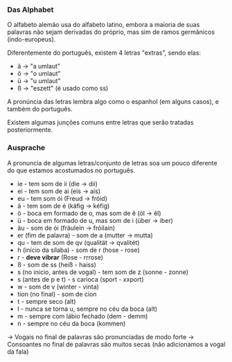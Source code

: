 
### Das Alphabet
O alfabeto alemão usa do alfabeto latino, embora a maioria de suas palavras não sejam derivadas do próprio, mas sim de ramos germânicos (indo-europeus).

Diferentemente do português, existem 4 letras "extras", sendo elas:
- ä -> "a umlaut"
- ö -> "o umlaut"
- ü -> "u umlaut"
- ß -> "eszett" (é usado como ss)

A pronúncia das letras lembra algo como o espanhol (em alguns casos), e também do português. 

Existem algumas junções comuns entre letras que serão tratadas posteriormente.

### Ausprache
A pronuncia de algumas letras/conjunto de letras soa um pouco diferente do que estamos acostumados no português. 

- ie - tem som de ii (die -> dii)
- ei - tem som de ai (eis -> ais)
- eu - tem som ói (Freud -> fróid)
- ä - tem som de é (käfig -> kéfig)
- ö - boca em formado de o, mas som de ê (öl -> êl)
- ü - boca em formado de u, mas som de i (über -> iber)
- äu - som de ói (fräulein -> fróilain)
- er (fim de palavra) - som de a (mutter -> mutta)
- qu - tem de som de qv (qualität -> qvalitét)
- h (início da sílaba) - som de r (hose - rose)
- r - **deve vibrar** (Rose - rrrose)
- ß - som de ss (heiß - haiss)
- s (no inicio, antes de vogal) - tem som de z (sonne - zonne)
- s (antes de p e t) - s carioca (sport - xxport)
- w - som de v (winter - vinta)
- tion (no final) - som de cion
- t - sempre seco (alt)
- l - nunca se torna u, sempre no céu da boca (alt)
- m - sempre com lábio fechado (dem - demm)
- n - sempre no céu da boca (kommen)

-> Vogais no final de palavras são pronunciadas de modo forte
-> Consoantes no final de palavras são muitos secas (não adicionamos a vogal da fala)


